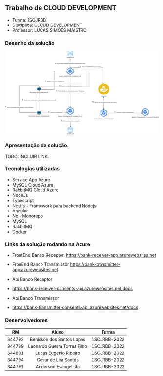 ## Trabalho de CLOUD DEVELOPMENT

- Turma: 1SCJRBB
- Disciplica: CLOUD DEVELOPMENT
- Professor: LUCAS SIMÕES MAISTRO

### Desenho da solução
![Open Banking - Compartilhamento de Dados](./ms_fiap.drawio.png "Open Banking - Compartilhamento de Dados")

### Apresentação da solução. 
TODO: INCLUIR LINK.


### Tecnologias utilizadas
- Service App Azure
- MySQL Cloud Azure
- RabbitMQ Cloud Azure
- NodeJs
- Typescript
- Nestjs - Framework para backend Nodejs
- Angular
- Nx - Monorepo
- MySQL
- RabbitMQ
- Docker

### Links da solução rodando na Azure

- FrontEnd Banco Receptor.
https://bank-receiver-app.azurewebsites.net

- FronEnd Banco Transmissor
https://bank-transmitter-app.azurewebsites.net

- Api Banco Receptor
- https://bank-receiver-consents-api.azurewebsites.net/docs

- Api Banco Transmissor
- https://bank-transmitter-consents-api.azurewebsites.net/docs

### Desenvolvedores

| RM  | Aluno | Turma |
| ------------- |:-------------:| --------- | 
| 344792      | Benisson dos Santos Lopes     | 1SCJRBB-2022 |
| 344799      | Leonardo Guerra Torres Filho     | 1SCJRBB-2022 |
| 344801      | Lucas Eugenio Ribeiro     | 1SCJRBB-2022 |
| 344794      | César de Lira Santos     | 1SCJRBB-2022 |
| 344791      | Anderson Evangelista     | 1SCJRBB-2022 |
